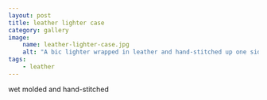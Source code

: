 ```yaml
---
layout: post
title: leather lighter case
category: gallery
image: 
    name: leather-lighter-case.jpg
    alt: "A bic lighter wrapped in leather and hand-stitched up one side."
tags:
    - leather
---
```


wet molded and hand-stitched